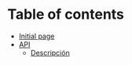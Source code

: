 # Table of contents

* [Initial page](README.md)
* [API](api/README.md)
  * [Descripción](api/descripcion.md)

